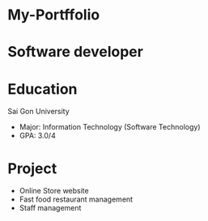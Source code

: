# My-Portffolio
# Software developer
# Education
Sai Gon University
- Major: Information Technology (Software Technology)
- GPA: 3.0/4
# Project
- Online Store website
- Fast food restaurant management
- Staff management
